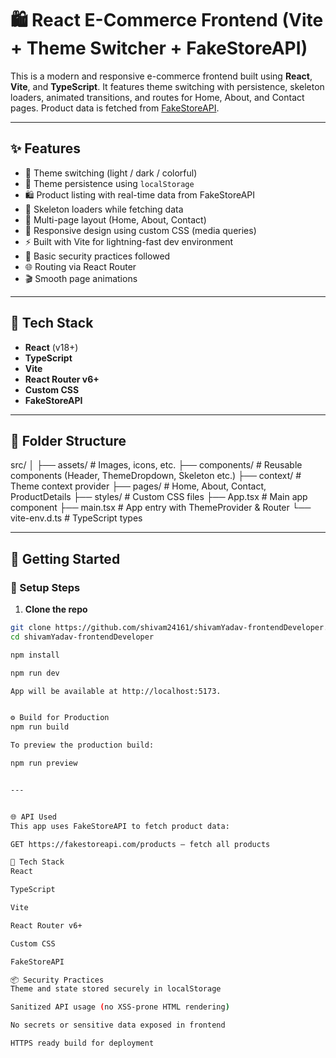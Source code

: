 # 🛍️ React E-Commerce Frontend (Vite + Theme Switcher + FakeStoreAPI)

This is a modern and responsive e-commerce frontend built using **React**, **Vite**, and **TypeScript**. It features theme switching with persistence, skeleton loaders, animated transitions, and routes for Home, About, and Contact pages. Product data is fetched from [FakeStoreAPI](https://fakestoreapi.com/).

---

## ✨ Features

- 🎨 Theme switching (light / dark / colorful)
- 💾 Theme persistence using `localStorage`
- 🛍️ Product listing with real-time data from FakeStoreAPI
- 🧱 Skeleton loaders while fetching data
- 📄 Multi-page layout (Home, About, Contact)
- 📱 Responsive design using custom CSS (media queries)
- ⚡ Built with Vite for lightning-fast dev environment
- 🔐 Basic security practices followed
- 🌐 Routing via React Router
- 🎬 Smooth page animations

---

## 🧰 Tech Stack

- **React** (v18+)
- **TypeScript**
- **Vite**
- **React Router v6+**
- **Custom CSS**
- **FakeStoreAPI**

---

## 📁 Folder Structure
src/
│
├── assets/ # Images, icons, etc.
├── components/ # Reusable components (Header, ThemeDropdown, Skeleton etc.)
├── context/ # Theme context provider
├── pages/ # Home, About, Contact, ProductDetails
├── styles/ # Custom CSS files
├── App.tsx # Main app component
├── main.tsx # App entry with ThemeProvider & Router
└── vite-env.d.ts # TypeScript types


---

## 🚀 Getting Started

### 🔧 Setup Steps

1. **Clone the repo**

```bash
git clone https://github.com/shivam24161/shivamYadav-frontendDeveloper.git
cd shivamYadav-frontendDeveloper

npm install

npm run dev

App will be available at http://localhost:5173.


⚙️ Build for Production
npm run build

To preview the production build:

npm run preview


---


🌐 API Used
This app uses FakeStoreAPI to fetch product data:

GET https://fakestoreapi.com/products – fetch all products

🧠 Tech Stack
React

TypeScript

Vite

React Router v6+

Custom CSS

FakeStoreAPI

📦 Security Practices
Theme and state stored securely in localStorage

Sanitized API usage (no XSS-prone HTML rendering)

No secrets or sensitive data exposed in frontend

HTTPS ready build for deployment

